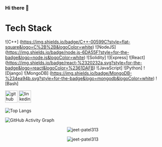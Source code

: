 ### Hi there 👋

<!--
**jeet-patel313/jeet-patel313** is a ✨ _special_ ✨ repository because its `README.md` (this file) appears on your GitHub profile.

Here are some ideas to get you started:

- 🔭 I’m currently working on ...
- 🌱 I’m currently learning ...
- 👯 I’m looking to collaborate on ...
- 🤔 I’m looking for help with ...
- 💬 Ask me about ...
- 📫 How to reach me: ...
- 😄 Pronouns: ...
- ⚡ Fun fact: ...
-->

# Tech Stack
![C++] (https://img.shields.io/badge/C++-00599C?style=flat-square&logo=C%2B%2B&logoColor=white)
![NodeJS] (https://img.shields.io/badge/node.js-6DA55F?style=for-the-badge&logo=node.js&logoColor=white)
![Solidity]
![Express]
![React] (https://img.shields.io/badge/react-%2320232a.svg?style=for-the-badge&logo=react&logoColor=%2361DAFB)
![JavaScript]
![Python]
![Django]
![MongoDB] (https://img.shields.io/badge/MongoDB-%234ea94b.svg?style=for-the-badge&logo=mongodb&logoColor=white)
![Bash]

[<img src='https://cdn.jsdelivr.net/npm/simple-icons@3.0.1/icons/github.svg' alt='github' height='40'>](https://github.com/jeet-patel313)  [<img src='https://cdn.jsdelivr.net/npm/simple-icons@3.0.1/icons/linkedin.svg' alt='linkedin' height='40'>](https://www.linkedin.com/in/idjot/)  

![Top Langs](https://github-readme-stats.vercel.app/api/top-langs/?username=jeet-patel313)

![GitHub Activity Graph](https://activity-graph.herokuapp.com/graph?username=jeet-patel313)


<p align="center"> <img src="https://github-readme-streak-stats.herokuapp.com/?user=jeet-patel313" alt="jeet-patel313" /> </p>
<p align="center"> <img src="https://gpvc.arturio.dev/jeet-patel313" alt="jeet-patel313" /> </p>
